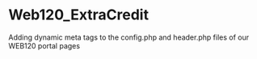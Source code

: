 # Web120_ExtraCredit
Adding dynamic meta tags to the config.php and header.php files of our WEB120 portal pages
